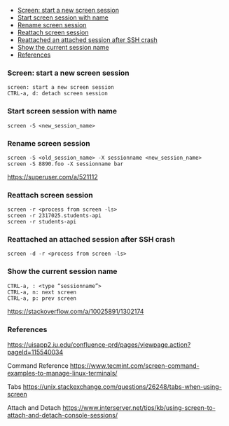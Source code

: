 - [Screen: start a new screen session](#screen-start-a-new-screen-session)
- [Start screen session with name](#start-screen-session-with-name)
- [Rename screen session](#rename-screen-session)
- [Reattach screen session](#reattach-screen-session)
- [Reattached an attached session after SSH crash](#reattached-an-attached-session-after-ssh-crash)
- [Show the current session name](#show-the-current-session-name)
- [References](#references)

### Screen: start a new screen session

```
screen: start a new screen session
CTRL-a, d: detach screen session
```

### Start screen session with name

```
screen -S <new_session_name>
```

### Rename screen session

```
screen -S <old_session_name> -X sessionname <new_session_name>
screen -S 8890.foo -X sessionname bar
```

https://superuser.com/a/521112

### Reattach screen session

```
screen -r <process from screen -ls>
screen -r 2317025.students-api
screen -r students-api
```

### Reattached an attached session after SSH crash

```
screen -d -r <process from screen -ls>
```

### Show the current session name

```
CTRL-a, : <type “sessionname”>
CTRL-a, n: next screen
CTRL-a, p: prev screen
```

https://stackoverflow.com/a/10025891/1302174

### References

https://uisapp2.iu.edu/confluence-prd/pages/viewpage.action?pageId=115540034

Command Reference
https://www.tecmint.com/screen-command-examples-to-manage-linux-terminals/

Tabs
https://unix.stackexchange.com/questions/26248/tabs-when-using-screen

Attach and Detach
https://www.interserver.net/tips/kb/using-screen-to-attach-and-detach-console-sessions/
